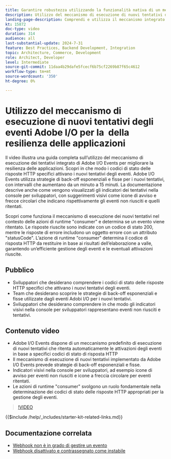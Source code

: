 ```yaml
---
title: Garantire robustezza utilizzando la funzionalità nativa di un meccanismo di esecuzione di nuovi tentativi.
description: Utilizzo del meccanismo di esecuzione di nuovi tentativi di Adobe I/O Events per applicazioni resilienti, incluse condizioni di esecuzione di nuovi tentativi e indicatori visivi. ​
landing-page-description: Comprendi e utilizza il meccanismo integrato di esecuzione di nuovi tentativi di Adobe I/O Events per migliorare la resilienza delle applicazioni e gestire in modo efficace le attivazioni degli eventi. ​
kt: 15872
doc-type: video
duration: 314
audience: all
last-substantial-update: 2024-7-31
feature: Best Practices, Backend Development, Integration
topic: Architecture, Commerce, Development
role: Architect, Developer
level: Intermediate
source-git-commit: 11daa4b29dafe5fcecf6b75cf2269b87f65c4612
workflow-type: tm+mt
source-wordcount: '350'
ht-degree: 0%

---
```


# Utilizzo del meccanismo di esecuzione di nuovi tentativi degli eventi Adobe I/O per la &#x200B; della resilienza delle applicazioni

Il video illustra una guida completa sull’utilizzo del meccanismo di esecuzione dei tentativi integrato di Adobe I/O Events per migliorare la resilienza delle applicazioni. Scopri in che modo i codici di stato delle risposte HTTP specifici attivano i nuovi tentativi degli eventi. Adobe I/O Events utilizza strategie di back-off esponenziali e fisse per i nuovi tentativi, con intervalli che aumentano da un minuto a 15 minuti&#x200B;. La documentazione descrive anche come vengono visualizzati gli indicatori dei tentativi nella console per sviluppatori, con suggerimenti visivi come icone di avviso e frecce circolari che indicano rispettivamente gli eventi non riusciti e quelli ritentati.

Scopri come funziona il meccanismo di esecuzione dei nuovi tentativi nel contesto delle azioni di runtime &quot;consumer&quot; e determina se un evento viene ritentato. &#x200B;Le risposte riuscite sono indicate con un codice di stato 200, mentre le risposte di errore includono un oggetto errore con un attributo &quot;statusCode&quot;. L’azione di runtime &quot;consumer&quot; determina il codice di risposta HTTP da restituire in base ai risultati dell’elaborazione a valle, garantendo un’efficiente gestione degli eventi e le eventuali attivazioni riuscite. &#x200B;


## Pubblico

* Sviluppatori che desiderano comprendere i codici di stato delle risposte HTTP specifici che attivano i nuovi tentativi degli eventi.
* Team che desiderano scoprire le strategie di back-off esponenziali e fisse utilizzate dagli eventi Adobi I/O per i nuovi tentativi.
* Sviluppatori che desiderano comprendere in che modo gli indicatori visivi nella console per sviluppatori rappresentano eventi non riusciti e tentativi.

## Contenuto video

* Adobe I/O Events dispone di un meccanismo predefinito di esecuzione di nuovi tentativi che ritenta automaticamente le attivazioni degli eventi in base a specifici codici di stato di risposta HTTP&#x200B;
* Il meccanismo di esecuzione di nuovi tentativi implementato da Adobe I/O Events prevede strategie di back-off esponenziali e fisse. &#x200B;
* Indicatori visivi nella console per sviluppatori, ad esempio icone di avviso per eventi non riusciti e icone a freccia circolare per eventi ritentati.
* Le azioni di runtime &quot;consumer&quot; svolgono un ruolo fondamentale nella determinazione dei codici di stato delle risposte HTTP appropriati per la gestione degli eventi.

>[!VIDEO](https://video.tv.adobe.com/v/3431695?learn=on)

{{$include /help/_includes/starter-kit-related-links.md}}

## Documentazione correlata

* [Webhook non è in grado di gestire un evento](https://developer.adobe.com/events/docs/support/faq/#what-happens-if-my-webhook-is-unable-to-handle-a-specific-event-but-handles-all-other-events-gracefully)
* [Webhook disattivato e contrassegnato come instabile](https://developer.adobe.com/events/docs/support/faq/#what-happens-if-my-webhook-is-down-why-is-my-event-registration-marked-as-unstable)
